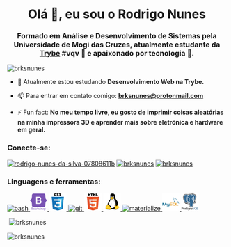 <h1 align="center">Olá 👋, eu sou o Rodrigo Nunes</h1>
<h3 align="center">Formado em Análise e Desenvolvimento de Sistemas pela Universidade de Mogi das Cruzes, atualmente estudante da 
<a href="https://www.betrybe.com/">Trybe</a> #vqv 🚀 e apaixonado por tecnologia 🌟.</h3>

<p align="left"> <img src="https://komarev.com/ghpvc/?username=brksnunes&label=Profile%20views&color=0e75b6&style=flat" alt="brksnunes" /> </p>

- 🌱 Atualmente estou estudando **Desenvolvimento Web na Trybe.**

- 📫 Para entrar em contato comigo: **brksnunes@protonmail.com**

- ⚡ Fun fact: **No meu tempo livre, eu gosto de imprimir coisas aleatórias na minha impressora 3D e aprender mais sobre eletrônica e hardware em geral.**

<h3 align="left">Conecte-se:</h3>
<p align="left">
<a href="https://linkedin.com/in/rodrigo-nunes-da-silva-07808611b" target="blank"><img align="center" src="https://raw.githubusercontent.com/rahuldkjain/github-profile-readme-generator/master/src/images/icons/Social/linked-in-alt.svg" alt="rodrigo-nunes-da-silva-07808611b" height="30" width="40" /></a>
<a href="https://instagram.com/brksnunes" target="blank"><img align="center" src="https://raw.githubusercontent.com/rahuldkjain/github-profile-readme-generator/master/src/images/icons/Social/instagram.svg" alt="brksnunes" height="30" width="40" /></a>
<a href="https://www.hackerrank.com/brksnunes" target="blank"><img align="center" src="https://raw.githubusercontent.com/rahuldkjain/github-profile-readme-generator/master/src/images/icons/Social/hackerrank.svg" alt="brksnunes" height="30" width="40" /></a>
</p>

<h3 align="left">Linguagens e ferramentas:</h3>
<p align="left"> <a href="https://www.gnu.org/software/bash/" target="_blank" rel="noreferrer"> <img src="https://www.vectorlogo.zone/logos/gnu_bash/gnu_bash-icon.svg" alt="bash" width="40" height="40"/> </a> <a href="https://getbootstrap.com" target="_blank" rel="noreferrer"> <img src="https://raw.githubusercontent.com/devicons/devicon/master/icons/bootstrap/bootstrap-plain-wordmark.svg" alt="bootstrap" width="40" height="40"/> </a> <a href="https://www.w3schools.com/css/" target="_blank" rel="noreferrer"> <img src="https://raw.githubusercontent.com/devicons/devicon/master/icons/css3/css3-original-wordmark.svg" alt="css3" width="40" height="40"/> </a> <a href="https://git-scm.com/" target="_blank" rel="noreferrer"> <img src="https://www.vectorlogo.zone/logos/git-scm/git-scm-icon.svg" alt="git" width="40" height="40"/> </a> <a href="https://www.w3.org/html/" target="_blank" rel="noreferrer"> <img src="https://raw.githubusercontent.com/devicons/devicon/master/icons/html5/html5-original-wordmark.svg" alt="html5" width="40" height="40"/> </a> <a href="https://www.linux.org/" target="_blank" rel="noreferrer"> <img src="https://raw.githubusercontent.com/devicons/devicon/master/icons/linux/linux-original.svg" alt="linux" width="40" height="40"/> </a> <a href="https://materializecss.com/" target="_blank" rel="noreferrer"> <img src="https://raw.githubusercontent.com/prplx/svg-logos/5585531d45d294869c4eaab4d7cf2e9c167710a9/svg/materialize.svg" alt="materialize" width="40" height="40"/> </a> <a href="https://www.mysql.com/" target="_blank" rel="noreferrer"> <img src="https://raw.githubusercontent.com/devicons/devicon/master/icons/mysql/mysql-original-wordmark.svg" alt="mysql" width="40" height="40"/> </a> <a href="https://www.postgresql.org" target="_blank" rel="noreferrer"> <img src="https://raw.githubusercontent.com/devicons/devicon/master/icons/postgresql/postgresql-original-wordmark.svg" alt="postgresql" width="40" height="40"/> </a> </p>

<p>&nbsp;<img align="center" src="https://github-readme-stats.vercel.app/api?username=brksnunes&show_icons=true&locale=en" alt="brksnunes" /></p>

<p><img align="center" src="https://github-readme-streak-stats.herokuapp.com/?user=brksnunes&" alt="brksnunes" /></p>


